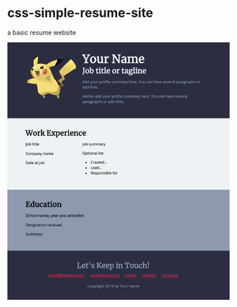 # css-simple-resume-site

a basic resume website

![ResumeSiteScreenshot](/images/site_screenshot.png)
